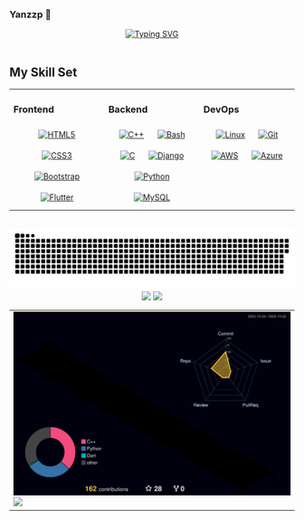 ### Yanzzp 👋


<div align="center">
    <!-- dynamic typing effect 动态打字效果 -->
    <div align="center">
        <a href="https://git.io/typing-svg">
            <img src="https://readme-typing-svg.demolab.com?font=Fira+Code&pause=1000&color=96F7AB&center=true&width=435&lines=Hello%2C+I'm+Yanzzp!" alt="Typing SVG" />
        </a>
    </div>
</div>

<br/>  


## My Skill Set  
<table><tr><td valign="top" width="33%">



### Frontend  
<div align="center">  
<a href="https://en.wikipedia.org/wiki/HTML5" target="_blank"><img style="margin: 10px" src="https://profilinator.rishav.dev/skills-assets/html5-original-wordmark.svg" alt="HTML5" height="50" /></a>  
<a href="https://www.w3schools.com/css/" target="_blank"><img style="margin: 10px" src="https://profilinator.rishav.dev/skills-assets/css3-original-wordmark.svg" alt="CSS3" height="50" /></a>  
<a href="https://getbootstrap.com/docs/3.4/javascript/" target="_blank"><img style="margin: 10px" src="https://profilinator.rishav.dev/skills-assets/bootstrap-plain.svg" alt="Bootstrap" height="50" /></a>  
<a href="https://flutter.dev/" target="_blank"><img style="margin: 10px" src="https://profilinator.rishav.dev/skills-assets/flutterio-icon.svg" alt="Flutter" height="50" /></a>  
</div>

</td><td valign="top" width="33%">



### Backend  
<div align="center">  
<a href="https://www.cplusplus.com/" target="_blank"><img style="margin: 10px" src="https://profilinator.rishav.dev/skills-assets/cplusplus-original.svg" alt="C++" height="50" /></a>  
<a href="https://www.gnu.org/software/bash/" target="_blank"><img style="margin: 10px" src="https://profilinator.rishav.dev/skills-assets/gnu_bash-icon.svg" alt="Bash" height="50" /></a>  
<a href="https://www.cprogramming.com/" target="_blank"><img style="margin: 10px" src="https://profilinator.rishav.dev/skills-assets/c-original.svg" alt="C" height="50" /></a>  
<a href="https://www.djangoproject.com/" target="_blank"><img style="margin: 10px" src="https://profilinator.rishav.dev/skills-assets/django-original.svg" alt="Django" height="50" /></a>  
<a href="https://www.python.org/" target="_blank"><img style="margin: 10px" src="https://profilinator.rishav.dev/skills-assets/python-original.svg" alt="Python" height="50" /></a>  
<a href="https://www.mysql.com/" target="_blank"><img style="margin: 10px" src="https://profilinator.rishav.dev/skills-assets/mysql-original-wordmark.svg" alt="MySQL" height="50" /></a>  
</div>

</td><td valign="top" width="33%">



### DevOps  
<div align="center">  
<a href="https://www.linux.org/" target="_blank"><img style="margin: 10px" src="https://profilinator.rishav.dev/skills-assets/linux-original.svg" alt="Linux" height="50" /></a>  
<a href="https://github.com/" target="_blank"><img style="margin: 10px" src="https://profilinator.rishav.dev/skills-assets/git-scm-icon.svg" alt="Git" height="50" /></a>  
<a href="https://aws.amazon.com/" target="_blank"><img style="margin: 10px" src="https://profilinator.rishav.dev/skills-assets/amazonwebservices-original-wordmark.svg" alt="AWS" height="50" /></a>  
<a href="https://azure.microsoft.com/en-in/" target="_blank"><img style="margin: 10px" src="https://profilinator.rishav.dev/skills-assets/microsoft_azure-icon.svg" alt="Azure" height="50" /></a>  
</div>
</td></tr></table>  
<br/>  

<!-- 贪吃蛇 -->
<div align="center">
    <picture>
      <source media="(prefers-color-scheme: dark)" srcset="https://raw.githubusercontent.com/Yanzzp/Yanzzp/output/github-contribution-grid-snake-dark.svg">
      <source media="(prefers-color-scheme: light)" srcset="https://raw.githubusercontent.com/Yanzzp/Yanzzp/output/github-contribution-grid-snake.svg">
      <img alt="github contribution grid snake animation" src="https://raw.githubusercontent.com/Yanzzp/Yanzzp/output/github-contribution-grid-snake.svg">
    </picture>
</div>


<!-- 语言占比 -->
<div align="center">
    <img align="" height="180px" src="https://github-readme-stats.vercel.app/api?username=Yanzzp&show_icons=true&theme=tokyonight" class="image"  />
    <img align="" height="180px" src="https://github-readme-stats.vercel.app/api/top-langs/?username=Yanzzp&layout=compact&theme=tokyonight" class="image" />   
</div>

<!-- 3D提交图 -->
<table>
    <tr>
        <td>
            <img src="https://github.com/Yanzzp/Yanzzp/blob/main/profile-3d-contrib/profile-night-rainbow.svg" class="image"/>
        	<img src="https://github-readme-activity-graph.vercel.app/graph?username=Yanzzp&theme=xcode" class="image"/>
        </td>
    </tr>
</table>


